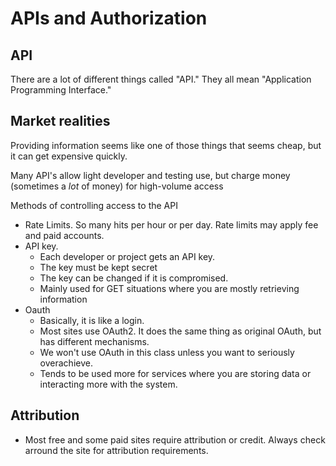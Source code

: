 # APIs and Authorization

## API

There are a lot of different things called "API."  They all mean "Application Programming
Interface."

## Market realities

Providing information seems like one of those things that seems cheap, but it can get expensive quickly.

Many API's allow light developer and testing use, but charge money (sometimes a *lot* of money) for high-volume access

Methods of controlling access to the API

* Rate Limits.  So many hits per hour or per day.  Rate limits may apply fee and paid accounts.
* API key.  
  * Each developer or project gets an API key.
  * The key must be kept secret
  * The key can be changed if it is compromised.
  * Mainly used for GET situations where you are mostly retrieving information
* Oauth
    * Basically, it is like a login.
    * Most sites use OAuth2.  It does the same thing as original OAuth, but has different mechanisms.
    * We won't use OAuth in this class unless you want to seriously overachieve.
    * Tends to be used more for services where you are storing data or interacting more with the system.

## Attribution

* Most free and some paid sites require attribution or credit.  Always check arround the site for attribution requirements.